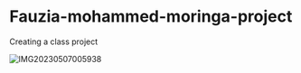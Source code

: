 # Fauzia-mohammed-moringa-project
Creating a class project
<!-- <img src="./IMG20230507005938.jpg" alt=""> -->
![IMG20230507005938](https://user-images.githubusercontent.com/113023645/236701893-20e764ed-a677-46ba-ac21-3deb6758bb6d.jpg)
